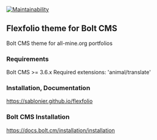 [![Maintainability](https://api.codeclimate.com/v1/badges/a99a88d28ad37a79dbf6/maintainability)](https://codeclimate.com/github/codeclimate/codeclimate/maintainability)

## Flexfolio theme for Bolt CMS
Bolt CMS theme for all-mine.org portfolios

### Requirements
Bolt CMS >= 3.6.x
Required extensions: 'animal/translate'

### Installation, Documentation
https://sablonier.github.io/flexfolio

### Bolt CMS Installation
https://docs.bolt.cm/installation/installation

